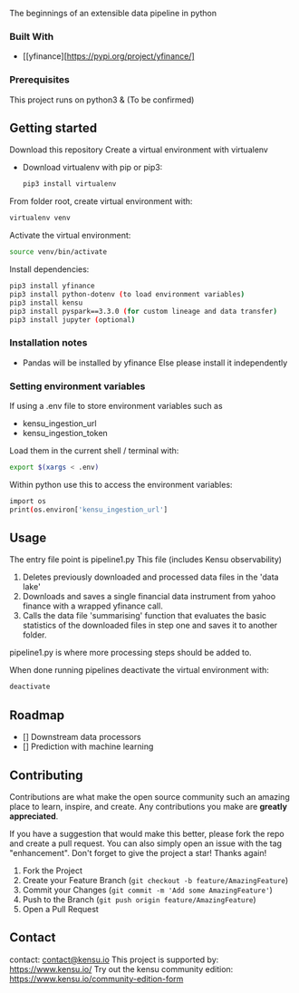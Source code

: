 The beginnings of an extensible data pipeline in python

### Built With

- [[yfinance][https://pypi.org/project/yfinance/]

### Prerequisites

This project runs on python3 & (To be confirmed)

## Getting started

Download this repository
Create a virtual environment with virtualenv

- Download virtualenv with pip or pip3:
  ```sh
  pip3 install virtualenv
  ```

From folder root, create virtual environment with:

```sh
virtualenv venv
```

Activate the virtual environment:

```sh
source venv/bin/activate
```

Install dependencies:

```sh
pip3 install yfinance
pip3 install python-dotenv (to load environment variables)
pip3 install kensu
pip3 install pyspark==3.3.0 (for custom lineage and data transfer)
pip3 install jupyter (optional)
```

### Installation notes

- Pandas will be installed by yfinance
  Else please install it independently

### Setting environment variables

If using a .env file to store environment variables such as

- kensu_ingestion_url
- kensu_ingestion_token

Load them in the current shell / terminal with:

```sh
export $(xargs < .env)
```

Within python use this to access the environment variables:

```sh
import os
print(os.environ['kensu_ingestion_url']
```

## Usage

The entry file point is pipeline1.py
This file (includes Kensu observability)

1. Deletes previously downloaded and processed data files in the 'data lake'
2. Downloads and saves a single financial data instrument from yahoo finance with a wrapped yfinance call.
3. Calls the data file 'summarising' function that evaluates the basic statistics of the downloaded files in step one and saves it to another folder.

pipeline1.py is where more processing steps should be added to.

When done running pipelines deactivate the virtual environment with:

```sh
deactivate
```

## Roadmap

- [] Downstream data processors
- [] Prediction with machine learning

## Contributing

Contributions are what make the open source community such an amazing place to learn, inspire, and create. Any contributions you make are **greatly appreciated**.

If you have a suggestion that would make this better, please fork the repo and create a pull request. You can also simply open an issue with the tag "enhancement".
Don't forget to give the project a star! Thanks again!

1. Fork the Project
2. Create your Feature Branch (`git checkout -b feature/AmazingFeature`)
3. Commit your Changes (`git commit -m 'Add some AmazingFeature'`)
4. Push to the Branch (`git push origin feature/AmazingFeature`)
5. Open a Pull Request

## Contact

contact: contact@kensu.io
This project is supported by: https://www.kensu.io/
Try out the kensu community edition: https://www.kensu.io/community-edition-form
